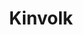 ---
facebook: https://facebook.com/kinvolk
git: https://github.com/kinvolk
linkedin: https://linkedin.com/company/kinvolk
logohandle: kinvolkio
sort: kinvolk
title: Kinvolk
twitter: https://x.com/kinvolkio
website: https://kinvolk.io/
youtube: https://youtube.com/channel/UCfUyOoIxN2vBVegHfkkegdA
---